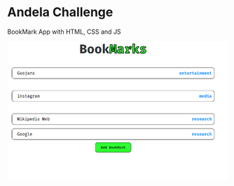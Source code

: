 # Andela Challenge
BookMark App with HTML, CSS and JS

![Screenshot1](./screenshots/screenshot1.png)
